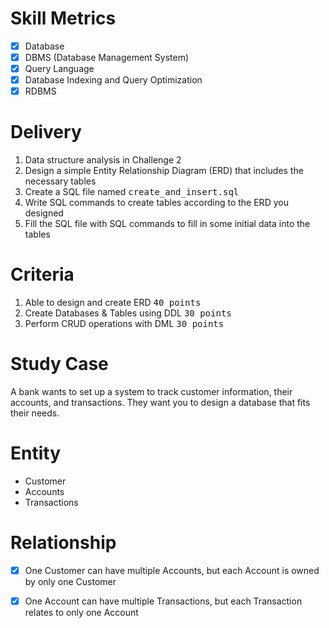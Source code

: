 
# Skill Metrics

- [x] Database
- [x] DBMS (Database Management System)
- [x] Query Language
- [x] Database Indexing and Query Optimization
- [x] RDBMS

# Delivery

1. Data structure analysis in Challenge 2
2. Design a simple Entity Relationship Diagram (ERD) that includes the necessary tables 
3. Create a SQL file named <kbd> create_and_insert.sql </kbd> 
4. Write SQL commands to create tables according to the ERD you designed 
5. Fill the SQL file with SQL commands to fill in some initial data into the tables 

# Criteria

1. Able to design and create ERD <kbd> 40 points </kbd>
2. Create Databases & Tables using DDL <kbd> 30 points </kbd>
3. Perform CRUD operations with DML <kbd> 30 points </kbd>

# Study Case

A bank wants to set up a system to track customer information, their accounts, and transactions. They want you to design a database that fits their needs.

# Entity

- Customer
- Accounts
- Transactions

# Relationship

- [x] One Customer can have multiple Accounts, but each Account is owned by only one Customer 
- [x] One Account can have multiple Transactions, but each Transaction relates to only one Account


